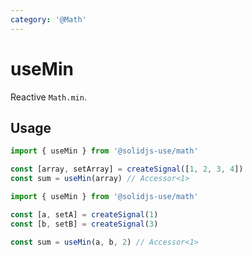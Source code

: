 ```yaml
---
category: '@Math'
---
```


# useMin

Reactive `Math.min`.

## Usage

```ts
import { useMin } from '@solidjs-use/math'

const [array, setArray] = createSignal([1, 2, 3, 4])
const sum = useMin(array) // Accessor<1>
```

```ts
import { useMin } from '@solidjs-use/math'

const [a, setA] = createSignal(1)
const [b, setB] = createSignal(3)

const sum = useMin(a, b, 2) // Accessor<1>
```
